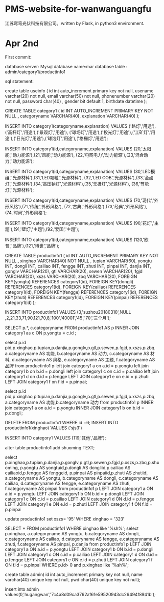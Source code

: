 # PMS-website-for-wanwanguangfu
江苏弯弯光伏科技有限公司。written by Flask, in python3 environment.

# Apr 2nd 
First commit:

database server: Mysql
database name:mar
database table : admin/category1/productinfo1

sql statement:

  create table useinfo (
  id int auto_increment primary key not null,
  usename varchar(20) not null,
  email varchar(50) not null,
  phonenumber varchar(20) not null,
  password char(40) ,
  gender bit default 1,
  birthdate datetime
  );

CREATE TABLE category1 (
  id INT AUTO_INCREMENT PRIMARY KEY NOT NULL ,
  categoryname VARCHAR(40),
  explanation VARCHAR(40)
);


INSERT INTO category1(categoryname,explanation) VALUES ('路灯','用途'),('高杆灯','用途'),('景观灯','用途'),
  ('球场灯','用途'),('投光灯','用途'),('工矿灯','用途'),('日光灯','用途'),('球泡灯','用途'),('格栅灯','用途');

INSERT INTO category1(id,categoryname,explanation) VALUES (20,'太阳能','动力能源'),(21,'风能','动力能源'),
  (22,'电网电力','动力能源'),(23,'混合动力','动力能源');

INSERT INTO category1(id,categoryname,explanation) VALUES (30,'LED模组','光源材料'),(31,'LED颗粒','光源材料'),
  (32,'LED COB','光源材料'),(33,'金卤灯','光源材料'),(34,'高压钠灯','光源材料'),(35,'无极灯','光源材料'),
  (36,'节能灯','光源材料');

INSERT INTO category1(id,categoryname,explanation) VALUES (70,'现代','外形风格'),(71,'传统','外形风格'),
  (72,'古典','外形风格'),(73,'经典','外形风格'),(74,'时尚','外形风格');

INSERT INTO category1(id,categoryname,explanation) VALUES (90,'花灯','主题'),(91,'壁灯','主题'),(92,'爱国','主题');

INSERT INTO category1(id,categoryname,explanation) VALUES (120,'欧普','品牌'),(121,'博世','品牌');

CREATE TABLE productinfo1 (
  id INT AUTO_INCREMENT PRIMARY KEY NOT NULL ,
  xinghao VARCHAR(40) NOT NULL ,
  tupian VARCHAR(60),
  yongtu INT,
  dongli INT,
  cailiao INT,
  fengge INT,
  zhuti INT,
  pinpai INT,
  danjia INT,
  gonglv VARCHAR(20),
  gtl VARCHAR(20),
  sewen VARCHAR(20),
  fgjd VARCHAR(20),
  xszs VARCHAR(20),
  zbq VARCHAR(20),
  FOREIGN KEY(yongtu) REFERENCES category1(id),
  FOREIGN KEY(dongli) REFERENCES category1(id),
  FOREIGN KEY(cailiao) REFERENCES category1(id),
  FOREIGN KEY(fengge) REFERENCES category1(id),
  FOREIGN KEY(zhuti) REFERENCES category1(id),
  FOREIGN KEY(pinpai) REFERENCES category1(id)
);

INSERT INTO productinfo1 VALUES (3,'suzhou20180310',NULL ,2,21,33,71,90,121,70,8,'100','40001','45','70','三个月');

SELECT p.*,
  c.categoryname FROM productinfo1 AS p
INNER JOIN category1 as c ON p.yongtu = c.id ;

select
p.id pid,p.xinghao,p.tupian,p.danjia,p.gonglv,p.gtl,p.sewen,p.fgjd,p.xszs,p.zbq,
a.categoryname AS 功能,
b.categoryname AS 动力,
c.categoryname AS 材料,
d.categoryname AS 风格,
e.categoryname AS 主题,
f.categoryname AS 品牌
from productinfo1 p
left join category1 a on a.id = p.yongtu
left join category1 b on b.id = p.dongli
left join category1 c on c.id = p.cailiao
left join category1 d on d.id = p.fengge
LEFT JOIN category1 e on e.id = p.zhuti
LEFT JOIN category1 f on f.id = p.pinpai;

select
p.id pid,p.xinghao,p.tupian,p.danjia,p.gonglv,p.gtl,p.sewen,p.fgjd,p.xszs,p.zbq,
a.categoryname AS 功能,b.categoryname 动力
  from productinfo1 p
INNER join category1 a on a.id = p.yongtu
INNER JOIN category1 b on b.id = p.dongli;

DELETE FROM productinfo1 WHERE id =6;
INSERT INTO productinfo1(xinghao) VALUES ('sjs3')


INSERT INTO category1 VALUES (119,'其他','品牌');

alter table productinfo1 add shuoming TEXT;

select p.xinghao,p.tupian,p.danjia,p.gonglv,p.gtl,p.sewen,p.fgjd,p.xszs,p.zbq,p.shuoming,
    p.yongtu AS yongtuid,p.dongli AS dongliid,p.cailiao AS cailiaoid,p.fengge AS fenggeid,
    p.pinpai AS pinpaiid,p.zhuti AS zhutiid,
    a.categoryname AS yongtu,
    b.categoryname AS dongli,
    c.categoryname AS cailiao,
    d.categoryname AS fengge,
    e.categoryname AS zhuti,
    f.categoryname AS pinpai from productinfo1 p
    LEFT JOIN category1 a ON a.id = p.yongtu
    LEFT JOIN category1 b ON b.id = p.dongli
    LEFT JOIN category1 c ON c.id = p.cailiao
    LEFT JOIN category1 d ON d.id = p.fengge
    LEFT JOIN category1 e ON e.id = p.zhuti
    LEFT JOIN category1 f ON f.id = p.pinpai

update productinfo1 set xszs= '95' WHERE xinghao = '323'

SELECT * FROM productinfo1 WHERE xinghao like '%sh%';
select p.xinghao,
                    a.categoryname AS yongtu,
                    b.categoryname AS dongli,
                    c.categoryname AS cailiao,
                    d.categoryname AS fengge,
                    e.categoryname AS zhuti,
                    f.categoryname AS pinpai,
                    p.danjia from productinfo1 p
                    LEFT JOIN category1 a ON a.id = p.yongtu
                    LEFT JOIN category1 b ON b.id = p.dongli
                    LEFT JOIN category1 c ON c.id = p.cailiao
                    LEFT JOIN category1 d ON d.id = p.fengge
                    LEFT JOIN category1 e ON e.id = p.zhuti
                    LEFT JOIN category1 f ON f.id = p.pinpai
                    WHERE p.id> 0 and p.xinghao like '%sh%';

create table admin(
id int auto_increment primary key not null,
name varchar(40) unique key not null,
pwd char(40) unique key not null);

insert into admin values(0,'hugangwan','7c4a8d09ca3762af61e59520943dc26494f8941b');
